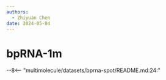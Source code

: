 ```yaml
---
authors:
  - Zhiyuan Chen
date: 2024-05-04
---
```


# bpRNA-1m

--8<-- "multimolecule/datasets/bprna-spot/README.md:24:"

